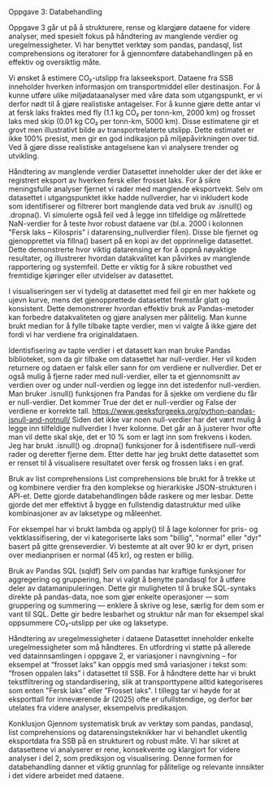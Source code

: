 Oppgave 3: Databehandling

Oppgave 3 går ut på å strukturere, rense og klargjøre dataene for videre analyser, med spesielt fokus på håndtering av manglende verdier og uregelmessigheter. Vi har benyttet verktøy som pandas, pandasql, list comprehensions og iteratorer for å gjennomføre databehandlingen på en effektiv og oversiktlig måte. 

Vi ønsket å estimere CO₂-utslipp fra lakseeksport. Dataene fra SSB inneholder hverken informasjon om transportmiddel eller destinasjon. For å kunne utføre ulike miljødataanalyser med våre data som utgangspunkt, er vi derfor nødt til å gjøre realistiske antagelser. 
For å kunne gjøre dette antar vi at fersk laks fraktes med fly (1.1 kg CO₂ per tonn-km, 2000 km) og frosset laks med skip (0.01 kg CO₂ per tonn-km, 5000 km). Disse estimatene gir et grovt men illustrativt bilde av transportrelaterte utslipp. Dette estimatet er ikke 100% presist, men gir en god indikasjon på miljøpåvirkningen over tid. Ved å gjøre disse realistiske antagelsene kan vi analysere trender og utvikling.

Håndtering av manglende verdier
Datasettet inneholder uker der det ikke er registrert eksport av hverken fersk eller frosset laks. For å sikre meningsfulle analyser fjernet vi rader med manglende eksportvekt. Selv om datasettet i utgangspunktet ikke hadde nullverdier, har vi inkludert kode som identifiserer og filtrerer bort manglende data ved bruk av .isnull() og .dropna(). 
Vi simulerte også feil ved å legge inn tilfeldige og målrettede NaN-verdier for å teste hvor robust dataene var (bl.a. 2000 i kolonnen "Fersk laks – Kilospris" i datarensing_nullverdier filen). Disse ble fjernet og gjenopprettet via fillna() basert på en kopi av det opprinnelige datasettet. Dette demonstrerte hvor viktig datarensing er for å oppnå nøyaktige resultater, og illustrerer hvordan datakvalitet kan påvirkes av manglende rapportering og systemfeil.
Dette er viktig for å sikre robusthet ved fremtidige kjøringer eller utvidelser av datasettet.

I visualiseringen ser vi tydelig at datasettet med feil gir en mer hakkete og ujevn kurve, mens det gjenopprettede datasettet fremstår glatt og konsistent. Dette demonstrerer hvordan effektiv bruk av Pandas-metoder kan forbedre datakvaliteten og gjøre analysen mer pålitelig.
Man kunne brukt median for å fylle tilbake tapte verdier, men vi valgte å ikke gjøre det fordi vi har verdiene fra originaldataen.


Identisfisering av tapte verdier i et datasett kan man bruke Pandas biblioteket, som da gir tilbake om datasettet har null-verdier. Her vil koden returnere og dataen er falsk eller sann for om verdiene er nullverdier. Det er også mulig å fjerne rader med null-verdier, eller ta et gjennomsnitt av verdien over og under null-verdien og legge inn det istedenfor null-verdien.
Man bruker .isnull() funksjonen fra Pandas for å sjekke om verdiene du får er null-verdier. Det kommer True der det er null-verdier og False der verdiene er korrekte tall. https://www.geeksforgeeks.org/python-pandas-isnull-and-notnull/ 
Siden det ikke var noen null-verdier har det vært mulig å legge inn tilfeldige nullverdier I hver kolonne. Det går an å justerer hvor ofte man vil dette skal skje, det er 10 % som er lagt inn som frekvens i koden. 
Jeg har brukt .isnull() og .dropna() funksjoner for å isdentifisere null-verdi rader og deretter fjerne dem. Etter dette har jeg brukt dette datasettet som er renset til å visualisere resultatet over fersk og frossen laks i en graf.



Bruk av list comprehensions
List comprehensions ble brukt for å trekke ut og kombinere verdier fra den komplekse og hierarkiske JSON-strukturen i API-et. Dette gjorde databehandlingen både raskere og mer lesbar. Dette gjorde det mer effektivt å bygge en fullstendig datastruktur med ulike kombinasjoner av av laksetype og måleenhet.

For eksempel har vi brukt lambda og apply() til å lage kolonner for pris- og vektklassifisering, der vi kategoriserte laks som "billig", "normal" eller "dyr" basert på gitte grenseverdier. Vi bestemte at alt over 90 kr er dyrt, prisen over medianprisen er normal (45 kr), og resten er billig. 



Bruk av Pandas SQL (sqldf)
Selv om pandas har kraftige funksjoner for aggregering og gruppering, har vi valgt å benytte pandasql for å utføre deler av datamanipuleringen. Dette gir muligheten til å bruke SQL-syntaks direkte på pandas-data, noe som gjør enkelte operasjoner — som gruppering og summering — enklere å skrive og lese, særlig for dem som er vant til SQL. Dette gir bedre lesbarhet og struktur når man for eksempel skal oppsummere CO₂-utslipp per uke og laksetype.

Håndtering av uregelmessigheter i dataene
Datasettet inneholder enkelte uregelmessigheter som må håndteres. En utfordring vi støtte på allerede ved datainnsamlingen i oppgave 2, er variasjoner i navngivning – for eksempel at “frosset laks” kan oppgis med små variasjoner i tekst som: “frosen oppalen laks” i datasettet til SSB. For å håndtere dette har vi brukt tekstfiltrering og standardisering, slik at transporttypene alltid kategoriseres som enten "Fersk laks" eller "Frosset laks". 
I tillegg tar vi høyde for at eksporttall for inneværende år (2025) ofte er ufullstendige, og derfor bør utelates fra videre analyser, eksempelvis predikasjon. 

Konklusjon
Gjennom systematisk bruk av verktøy som pandas, pandasql, list comprehensions og datarensingsteknikker har vi behandlet ukentlig eksportdata fra SSB på en strukturert og robust måte. Vi har sikret at datasettene vi analyserer er rene, konsekvente og klargjort for videre analyser i del 2, som prediksjon og visualisering. Denne formen for databehandling danner et viktig grunnlag for pålitelige og relevante innsikter i det videre arbeidet med dataene.
